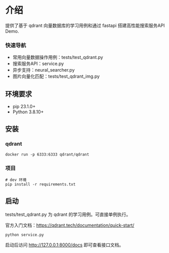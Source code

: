 # 介绍

提供了基于 qdrant 向量数据库的学习用例和通过 fastapi 搭建高性能搜索服务API Demo.

### 快速导航
- 常用向量数据操作用例：tests/test_qdrant.py
- 搜索服务API：service.py
- 异步支持：neural_searcher.py
- 图片向量化匹配：tests/test_qdrant_img.py

## 环境要求

- pip 23.1.0+
- Python 3.8.10+

## 安装

### qdrant
```shell
docker run -p 6333:6333 qdrant/qdrant
```

### 项目
```shell
# dev 环境
pip install -r requirements.txt
```

## 启动

tests/test_qdrant.py 为 qdrant 的学习用例。可直接单例执行。

官方入门文档：https://qdrant.tech/documentation/quick-start/

```shell
python service.py
```

启动后访问 http://127.0.0.1:8000/docs 即可查看接口文档。